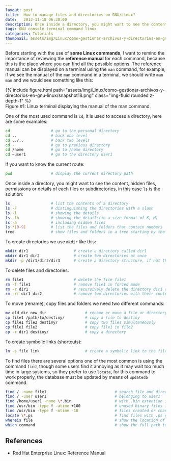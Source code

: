 ```yaml
---
layout: post
title:  How to manage files and directories on GNU/Linux?
date:   2013-11-18 06:30:00
description: Once inside a directory, you might want to see the content, hidden files, permissions or details of each files or subdirectories, even delete and find files.
tags: GNU console terminal command linux
categories: Tutorials
thumbnail: assets/img/Linux/como-gestionar-archivos-y-directorios-en-gnu-linux/snapshot18.png
---
```

Before starting with the use of **some Linux commands**, I want to remind the importance of reviewing the **reference manual** for each command, because this is the place where you can find all the possible options. The reference manual can be displayed on a terminal using the `man` command, for example, if we see the manual of the `man` command in a terminal, we should write `man man` and we would see something like this:

<div class="row mt-3">
    <div class="col-sm mt-3 mt-md-0">
        {% include figure.html path="assets/img/Linux/como-gestionar-archivos-y-directorios-en-gnu-linux/snapshot18.png" class="img-fluid rounded z-depth-1" %}
    </div>
</div>
<div class="caption">
    Figure #1: Linux terminal displaying the manual of the man command.
</div>

One of the most used command is `cd`, it is used to access a directory, here are some examples:

```sh
cd                  # go to the personal directory
cd ..               # back one level
cd ../..            # back two levels
cd -                # go to previous directory
cd /home            # go to /home directory
cd ~user1           # go to the directory user1
```

If you want to know the current route:

```sh
pwd                 # display the current directory path
```

Once inside a directory, you might want to see the content, hidden files, permissions or details of each files or subdirectories, in this case `ls` is the solution:

```sh
ls                  # list the contents of a directory
ls -F               # distinguishing the directories with a slash
ls -l               # showing the details
ls -lh              # showing the details(in a size format of K, M)
ls -a               # including hidden files
ls *[0-9]           # list the files and folders that contain numbers
tree                # show files and folders in a tree starting by the root
```

To create directories we use `mkdir` like this:

```sh
mkdir dir1                    # create a directory called dir1
mkdir dir1 dir2               # create two directories at once
mkdir -p /dir1/dir2/dir3      # create a directory structure, if not there
```

To delete files and directories:

```sh
rm file1                      # delete the file file1
rm -f file1                   # remove file1 in forced mode
rm -r dir1                    # recursively delete the directory dir1 with all contents
rm -rf dir1 dir2              # remove two directories with their contents recursively and forced
```

To move (rename), copy files and folders we need two different commands:

```sh
mv old_dir new_dir                 # rename or move a file or directory
cp file1 /path/to/destiny/         # copy a file to destiny
cp file1 file2 destiny/            # copy two files simultaneously
cp file1 file2                     # copy file1 in file2
cp -r dir1 destiny/                # copy a directory
```

To create symbolic links (shortcuts):

```sh
ln -s file link                    # create a symbolic link to the file or directory
```

To find files there are several options one of the most common is using the command `find`, though some users find it annoying as it may wait too much time in large systems, so they prefer to use `locate`, for this command to work properly, the database must be updated by means of `updatedb` command.

```sh
find / -name file1                              # search file and directory from the system root
find / -user user1                              # belonging to user1
find /home/user1 -name \*.bin                   # with .bin extention in the directory / home/user1
find /usr/bin -type f -atime +100               # unused binary files in the last 100 days
find /usr/bin -type f -mtime -10                # files created or changed within the last 10 days
locate \*.ps                                    # find files with .ps extentions
whereis file                                    # show the location of a binary file, help, or source
which command                                   # show the full path to a command
```

## References

- Red Hat Enterprise Linux: Reference Manual